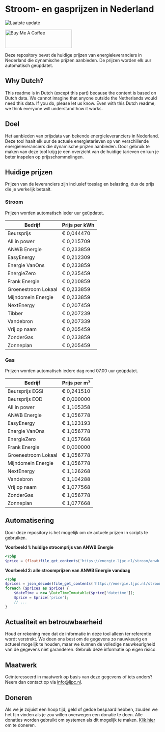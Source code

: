 # Stroom- en gasprijzen in Nederland

![Laatste update](https://img.shields.io/badge/laatste%20update-2024--03--15%2002%3A00%20CET-brightgreen)

<a href="https://www.buymeacoffee.com/Lars-" target="_blank"><img src="https://cdn.buymeacoffee.com/buttons/v2/default-orange.png" alt="Buy Me A Coffee" height="60" style="height: 60px !important;width: 217px !important;" ></a>

Deze repository bevat de huidige prijzen van energieleveranciers in Nederland die dynamische prijzen aanbieden. De prijzen worden elk uur automatisch geüpdatet.

## Why Dutch?

This readme is in Dutch (except this part) because the content is based on Dutch data. We cannot imagine that anyone outside the Netherlands would need this data. If you do, please let us know. Even with this Dutch readme, we think
everyone will understand how it works.

## Doel

Het aanbieden van prijsdata van bekende energieleveranciers in Nederland. Deze tool haalt elk uur de actuele energietarieven op van verschillende energieleveranciers die dynamische prijzen aanbieden. Door gebruik te maken van deze tool
krijg je een overzicht van de huidige tarieven en kun je beter inspelen op prijsschommelingen.

## Huidige prijzen

Prijzen van de leveranciers zijn inclusief toeslag en belasting, dus de prijs die je werkelijk betaalt.

### Stroom

Prijzen worden automatisch ieder uur geüpdatet.

 Bedrijf | Prijs per kWh 
---------|---------------
Beursprijs | € 0,044470
All in power | € 0,215709
ANWB Energie | € 0,233859
EasyEnergy | € 0,212309
Energie VanOns | € 0,233859
EnergieZero | € 0,235459
Frank Energie | € 0,210859
Groenestroom Lokaal | € 0,233859
Mijndomein Energie | € 0,233859
NextEnergy | € 0,207459
Tibber | € 0,207239
Vandebron | € 0,207339
Vrij op naam | € 0,205459
ZonderGas | € 0,233859
Zonneplan | € 0,205459


### Gas

Prijzen worden automatisch iedere dag rond 07.00 uur geüpdatet.

 Bedrijf | Prijs per m³ 
---------|--------------
Beursprijs EGSI | € 0,241510
Beursprijs EOD | € 0,000000
All in power | € 1,105358
ANWB Energie | € 1,056778
EasyEnergy | € 1,123193
Energie VanOns | € 1,056778
EnergieZero | € 1,057668
Frank Energie | € 0,000000
Groenestroom Lokaal | € 1,056778
Mijndomein Energie | € 1,056778
NextEnergy | € 1,126268
Vandebron | € 1,104288
Vrij op naam | € 1,077568
ZonderGas | € 1,056778
Zonneplan | € 1,077668


## Automatisering

Door deze repository is het mogelijk om de actuele prijzen in scripts te gebruiken.

**Voorbeeld 1: huidige stroomprijs van ANWB Energie**

```php
<?php
$price = (float)file_get_contents('https://energie.ljpc.nl/stroom/anwb-energie-nu.txt');

```

**Voorbeeld 2: alle stroomprijzen van ANWB Energie vandaag**

```php
<?php
$prices = json_decode(file_get_contents('https://energie.ljpc.nl/stroom/all-in-power-vandaag.json'),true);
foreach ($prices as $price) {
    $dateTime = new \DateTimeImmutable($price['datetime']);
    $price = $price['price'];
    // ...
}
```

## Actualiteit en betrouwbaarheid

Houd er rekening mee dat de informatie in deze tool alleen ter referentie wordt verstrekt. We doen ons best om de gegevens zo nauwkeurig en actueel mogelijk te houden, maar we kunnen de volledige nauwkeurigheid van de gegevens niet
garanderen. Gebruik deze informatie op eigen risico.

## Maatwerk

Geïnteresseerd in maatwerk op basis van deze gegevens of iets anders? Neem dan contact op
via [info@ljpc.nl](mailto:info@ljpc.nl?subject=Energie%20prijzen).

## Doneren

Als we je zojuist een hoop tijd, geld of gedoe bespaard hebben, zouden we het fijn vinden als je zou willen overwegen een
donatie te doen. Alle donaties worden gebruikt om systemen als dit mogelijk te
maken. [Klik hier](https://www.buymeacoffee.com/Lars-) om te doneren.
